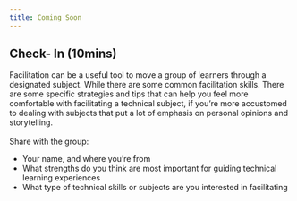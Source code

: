 ```yaml
---
title: Coming Soon
---
```


## Check- In (10mins)

Facilitation can be a useful tool to move a group of learners through a designated subject.  While there are some common facilitation skills.  There are some specific strategies and tips that can help you feel more comfortable with facilitating a technical subject, if you’re more accustomed to dealing with subjects that put a lot of emphasis on personal opinions and storytelling. 
<br><br>
Share with the group:
* Your name, and where you’re from
* What strengths do you think are most important for guiding technical learning experiences
* What type of technical skills or subjects are you interested in facilitating

